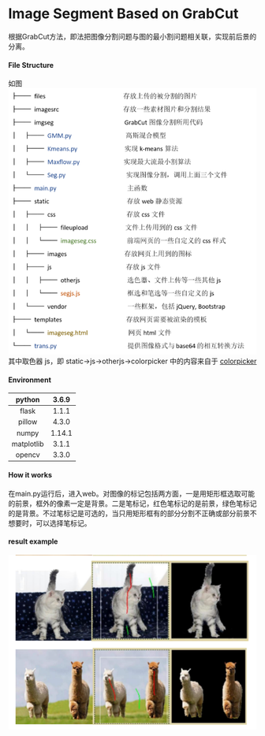 Image Segment Based on GrabCut
===

根据GrabCut方法，即法把图像分割问题与图的最小割问题相关联，实现前后景的分离。

#### File Structure
如图
![file](readme_image/file.png)
其中取色器 js，即 static->js->otherjs->colorpicker 中的内容来自于 [colorpicker](https://github.com/vanderlee/colorpicker)

#### Environment
python|3.6.9
:-:|:-:
flask|1.1.1
pillow|4.3.0
numpy| 1.14.1
matplotlib|3.1.1
opencv|3.3.0

#### How it works
在main.py运行后，进入web。对图像的标记包括两方面，一是用矩形框选取可能的前景，框外的像素一定是背景。二是笔标记，红色笔标记的是前景，绿色笔标记的是背景。不过笔标记是可选的，当只用矩形框有的部分分割不正确或部分前景不想要时，可以选择笔标记。 

#### result example
![result](readme_image/2.png)
